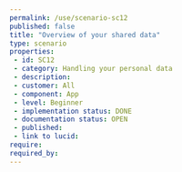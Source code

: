 ```yaml
---
permalink: /use/scenario-sc12
published: false
title: "Overview of your shared data"
type: scenario
properties:
 - id: SC12
 - category: Handling your personal data
 - description: 
 - customer: All
 - component: App
 - level: Beginner
 - implementation status: DONE
 - documentation status: OPEN
 - published: 
 - link to lucid: 
require:
required_by:
---
```

